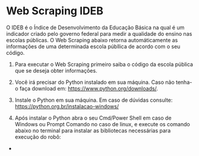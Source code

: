 # Web Scraping IDEB

O IDEB é o Índice de Desenvolvimento da Educação Básica na qual é um indicador criado pelo governo federal para medir a qualidade do ensino nas escolas públicas.
O Web Scraping abaixo retorna automáticamente as informações de uma determinada escola públlica de acordo com o seu código.

1) Para executar o Web Scraping primeiro saiba o código da escola pública que se deseja obter informações.

2) Você irá precisar do Python instalado em sua máquina. Caso não tenha-o faça download em: https://www.python.org/downloads/.

3) Instale o Python em sua máquina. Em caso de dúvidas consulte: https://python.org.br/instalacao-windows/

4) Após instalar o Python abra o seu Cmd/Power Shell em caso de Windows ou Prompt Comando no caso de linux, e execute os comando abaixo no terminal para instalar as bibliotecas necessárias para execução do robô:
  * 

